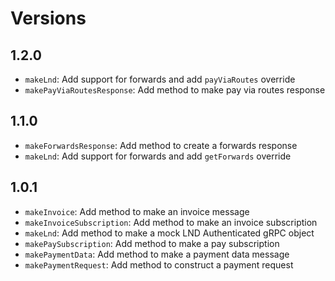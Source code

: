 # Versions

## 1.2.0

- `makeLnd`: Add support for forwards and add `payViaRoutes` override
- `makePayViaRoutesResponse`: Add method to make pay via routes response

## 1.1.0

- `makeForwardsResponse`: Add method to create a forwards response
- `makeLnd`: Add support for forwards and add `getForwards` override

## 1.0.1

- `makeInvoice`: Add method to make an invoice message
- `makeInvoiceSubscription`: Add method to make an invoice subscription
- `makeLnd`: Add method to make a mock LND Authenticated gRPC object
- `makePaySubscription`: Add method to make a pay subscription
- `makePaymentData`: Add method to make a payment data message
- `makePaymentRequest`: Add method to construct a payment request
